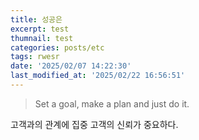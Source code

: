 ```yaml
---
title: 성공은
excerpt: test
thumnail: test
categories: posts/etc
tags: rwesr
date: '2025/02/07 14:22:30'
last_modified_at: '2025/02/22 16:56:51'
---
```

> Set a goal, make a plan and just do it.


고객과의 관계에 집중
고객의 신뢰가 중요하다.

 